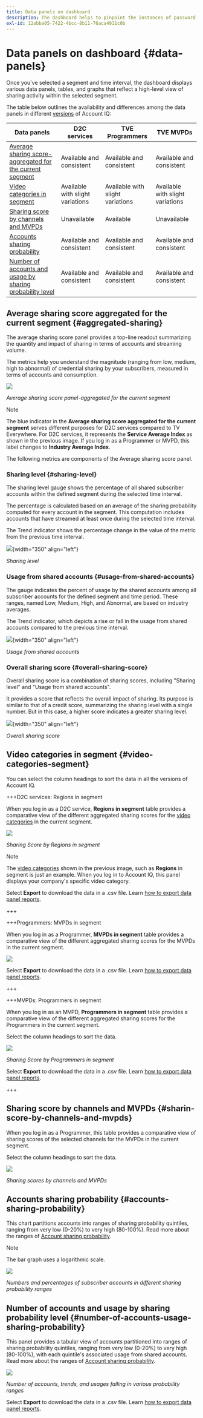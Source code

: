 ```yaml
---
title: Data panels on dashboard
description: The dashboard helps to pinpoint the instances of password sharing by analyzing a wide array of subscriber data.
exl-id: 12abba05-7422-4bcc-8b11-76aca4911c0b
---
```

# Data panels on dashboard {#data-panels}

Once you've selected a segment and time interval, the dashboard displays various data panels, tables, and graphs that reflect a high-level view of sharing activity within the selected segment.

The table below outlines the availability and differences among the data panels in different [versions](/help/accountiq/versions-aiq.md) of Account IQ: 

|Data panels|D2C services|TVE Programmers|TVE MVPDs|
|---|---|---|---|
|[Average sharing score-aggregated for the current segment](#aggregated-sharing)|Available and consistent|Available and consistent|Available and consistent|
|[Video categories in segment](#video-categories-segment)|Available with slight variations|Available with slight variations|Available with slight variations|
|[Sharing score by channels and MVPDs](#sharin-score-by-channels-and-mvpds)|Unavailable|Available|Unavailable|
|[Accounts sharing probability](#accounts-sharing-probability)|Available and consistent|Available and consistent|Available and consistent|
|[Number of accounts and usage by sharing probability level](#number-of-accounts-usage-sharing-probability)|Available and consistent|Available and consistent|Available and consistent|


## Average sharing score aggregated for the current segment {#aggregated-sharing}

The average sharing score panel provides a top-line readout summarizing the quantity and impact of sharing in terms of accounts and streaming volume.

The metrics help you understand the magnitude (ranging from low, medium, high to abnormal) of credential sharing by your subscribers, measured in terms of accounts and consumption.

![](assets/aggregate-sharing-score.png)


*Average sharing score panel-aggregated for the current segment*

>[!NOTE]
>
> The blue indicator in the **Average sharing score aggregated for the current segment** serves different purposes for D2C services compared to TV Everywhere. For D2C services, it represents the **Service Average Index** as shown in the previous image. If you log in as a Programmer or MVPD, this label changes to **Industry Average Index**.  

The following metrics are components of the Average sharing score panel.

### Sharing level {#sharing-level}

The sharing level gauge shows the percentage of all shared subscriber accounts within the defined segment during the selected time interval.  

The percentage is calculated based on an average of the sharing probability computed for every account in the segment. This computation includes accounts that have streamed at least once during the selected time interval.

The Trend indicator shows the percentage change in the value of the metric from the previous time interval.

![](assets/sharing-level.png){width="350" align="left"}


*Sharing level*

### Usage from shared accounts {#usage-from-shared-accounts}

The gauge indicates the percent of usage by the shared accounts among all subscriber accounts for the defined segment and time period. These ranges, named Low, Medium, High, and Abnormal, are based on industry averages.

The Trend indicator, which depicts a rise or fall in the usage from shared accounts compared to the previous time interval.

![](assets/usage-4mshared-accounts.png){width="350" align="left"}


*Usage from shared accounts*

### Overall sharing score {#overall-sharing-score}

Overall sharing score is a combination of sharing scores, including "Sharing level" and "Usage from shared accounts".

It provides a score that reflects the overall impact of sharing. Its purpose is similar to that of a credit score, summarizing the sharing level with a single number. But in this case, a higher score indicates a greater sharing level.

![](assets/overall-sharing-score.png){width="350" align="left"}


*Overall sharing score*

## Video categories in segment {#video-categories-segment}

You can select the column headings to sort the data in all the versions of Account IQ.

+++D2C services: Regions in segment

When you log in as a D2C service, **Regions in segment** table provides a comparative view of the different aggregated sharing scores for the [video categories](/help/accountiq/product-concepts.md#video-category-def) in the current segment.

![](assets/sharing-scores-by-regions-in-segment.png)

*Sharing Score by Regions in segment*

>[!NOTE]
>
> The [video categories](product-concepts.md#video-category-def)  shown in the previous image, such as **Regions** in segment is just an example. When you log in to Account IQ, this panel displays your company's specific video category.

Select **Export** to download the data in a .csv file. Learn [how to export data panel reports](/help/accountiq/export-reports.md).

+++

+++Programmers: MVPDs in segment

When you log in as a Programmer, **MVPDs in segment** table provides a comparative view of the different aggregated sharing scores for the MVPDs in the current segment.

![](assets/sharing-scores-by-mvpds-in-segment.png)

Select **Export** to download the data in a .csv file. Learn [how to export data panel reports](/help/accountiq/export-reports.md).

+++

+++MVPDs: Programmers in segment

When you log in as an MVPD, **Programmers in segment** table provides a comparative view of the different aggregated sharing scores for the Programmers in the current segment.

Select the column headings to sort the data.

![](assets/sharing-scores-by-programmers-in-segment.png)

*Sharing Score by Programmers in segment*

Select **Export** to download the data in a .csv file. Learn [how to export data panel reports](/help/accountiq/export-reports.md).

+++

## Sharing score by channels and MVPDs  {#sharin-score-by-channels-and-mvpds}

When you log in as a Programmer, this table provides a comparative view of sharing scores of the selected channels for the MVPDs in the current segment.

Select the column headings to sort the data.

![](assets/sharing-scores-by-channels-mvpds.png)


*Sharing scores by channels and MVPDs*

## Accounts sharing probability {#accounts-sharing-probability}

This chart partitions accounts into ranges of sharing probability quintiles, ranging from very low (0-20%) to very high (80-100%). Read more about the ranges of [Account sharing probability](#accounts-sharing-probability).

>[!NOTE]
>
>The bar graph uses a logarithmic scale.


![](assets/dashboard-ac-sharing-prob.png)


*Numbers and percentages of subscriber accounts in different sharing probability ranges*


## Number of accounts and usage by sharing probability level {#number-of-accounts-usage-sharing-probability}

This panel provides a tabular view of  accounts partitioned into ranges of sharing probability quintiles, ranging from very low (0-20%) to very high (80-100%), with each quintile's associated usage from shared accounts. Read more about the ranges of [Account sharing probability](#accounts-sharing-probability).

![](assets/no-acc-usage-prob-level.png)

*Number of accounts, trends, and usages falling in various probability ranges*

Select **Export** to download the data in a .csv file. Learn [how to export data panel reports](/help/accountiq/export-reports.md).

